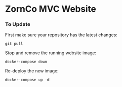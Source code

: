 # ZornCo MVC Website


### To Update

First make sure your repository has the latest changes:
```console
git pull
```

Stop and remove the running website image:
```console
docker-compose down
```

Re-deploy the new image:
```console
docker-compose up -d
```
